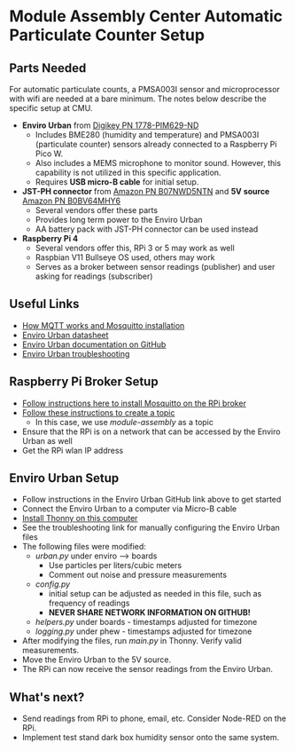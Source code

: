 # Module Assembly Center Automatic Particulate Counter Setup

## Parts Needed
For automatic particulate counts, a PMSA003I sensor and microprocessor with wifi are needed at a bare minimum. The notes below describe the specific setup at CMU.
* **Enviro Urban** from [Digikey PN 1778-PIM629-ND](https://www.digikey.com/en/products/detail/pimoroni-ltd/PIM629/16716837)
    * Includes BME280 (humidity and temperature) and  PMSA003I (particulate counter) sensors already connected to a Raspberry Pi Pico W.
    * Also includes a MEMS microphone to monitor sound. However, this capability is not utilized in this specific application.
    * Requires **USB micro-B cable** for initial setup.
* **JST-PH connector** from [Amazon PN B07NWD5NTN](https://www.amazon.com/Upgraded-Connector-Battery-Inductrix-Eachine/dp/B07NWD5NTN/) and **5V source** [Amazon PN B0BV64MHY6](https://www.amazon.com/MTYTOT-Adapter-100V-240V-Converter-Security/dp/B0BV64MHY6/) 
    * Several vendors offer these parts
    * Provides long term power to the Enviro Urban 
    * AA battery pack with  JST-PH connector can be used instead
* **Raspberry Pi 4**
    * Several vendors offer this, RPi 3 or 5 may work as well
    * Raspbian V11 Bullseye OS used, others may work
    * Serves as a broker between sensor readings (publisher) and user asking for readings (subscriber)


## Useful Links
* [How MQTT works and Mosquitto installation](https://randomnerdtutorials.com/how-to-install-mosquitto-broker-on-raspberry-pi/)
* [Enviro Urban datasheet](https://shop.pimoroni.com/products/enviro-urban?variant=40056508252243)
* [Enviro Urban documentation on GitHub](https://github.com/pimoroni/enviro/blob/main/documentation/getting-started.md)
* [Enviro Urban troubleshooting](https://learn.pimoroni.com/article/getting-started-with-enviro#troubleshooting)


## Raspberry Pi Broker Setup
* [Follow instructions here to install Mosquitto on the RPi broker
](https://randomnerdtutorials.com/how-to-install-mosquitto-broker-on-raspberry-pi/) 
* [Follow these instructions to create a topic](https://randomnerdtutorials.com/testing-mosquitto-broker-and-client-on-raspbbery-pi/)
    * In this case, we use *module-assembly* as a topic
* Ensure that the RPi is on a network that can be accessed by the Enviro Urban as well
* Get the RPi wlan IP address

## Enviro Urban Setup
* Follow instructions in the Enviro Urban GitHub link above to get started
* Connect the Enviro Urban to a computer via Micro-B cable
* [Install Thonny on this computer](https://thonny.org/)
* See the troubleshooting link for manually configuring the Enviro Urban files
* The following files were modified:
    * *urban.py* under enviro --> boards
        * Use particles per liters/cubic meters
        * Comment out noise and pressure measurements
    * *config.py*
        * initial setup can be adjusted as needed in this file, such as frequency of readings
        * **NEVER SHARE NETWORK INFORMATION ON GITHUB!**
    * *helpers.py* under boards - timestamps adjusted for timezone
    * *logging.py* under phew - timestamps adjusted for timezone
* After modifying the files, run *main.py* in Thonny. Verify valid measurements.
* Move the Enviro Urban to the 5V source.
* The RPi can now receive the sensor readings from the Enviro Urban.

## What's next?
* Send readings from RPi to phone, email, etc. Consider Node-RED on the RPi.
* Implement test stand dark box humidity sensor onto the same system. 
